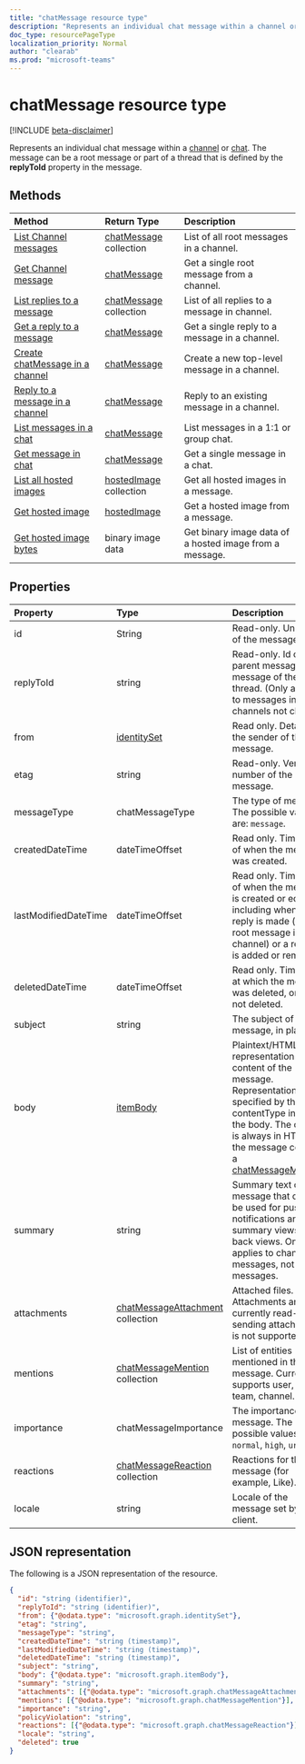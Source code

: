```yaml
---
title: "chatMessage resource type"
description: "Represents an individual chat message within a channel or chat entity. The message can be an root message or part of a thread that is defined by the **replyToId** property in the message."
doc_type: resourcePageType
localization_priority: Normal
author: "clearab"
ms.prod: "microsoft-teams"
---
```


# chatMessage resource type

[!INCLUDE [beta-disclaimer](../../includes/beta-disclaimer.md)]

Represents an individual chat message within a [channel](channel.md) or [chat](chat.md).
The message can be a root message or part of a thread that is defined by the **replyToId** property in the message.

## Methods

| Method       | Return Type  |Description|
|:---------------|:--------|:----------|
|[List Channel messages](../api/channel-list-messages.md) | [chatMessage](chatmessage.md) collection | List of all root messages in a channel.|
|[Get Channel message](../api/channel-get-message.md) | [chatMessage](chatmessage.md) | Get a single root message from a channel.|
|[List replies to a message](../api/channel-list-messagereplies.md) | [chatMessage](chatmessage.md) collection| List of all replies to a message in channel.|
|[Get a reply to a message](../api/channel-get-messagereply.md) | [chatMessage](chatmessage.md)| Get a single reply to a message in a channel.|
|[Create chatMessage in a channel](../api/channel-post-messages.md) | [chatMessage](chatmessage.md)| Create a new top-level message in a channel.|
|[Reply to a message in a channel](../api/channel-post-messagereply.md) | [chatMessage](chatmessage.md)| Reply to an existing message in a channel.|
|[List messages in a chat](../api/chatmessage-list.md)  | [chatMessage](../resources/chatmessage.md) | List messages in a 1:1 or group chat. |
|[Get message in chat](../api/chatmessage-get.md)  | [chatMessage](../resources/chatmessage.md) | Get a single message in a chat. |
|[List all hosted images](../api/chatmessagehostedimage-list-hostedimages.md) | [hostedImage](../resources/chatmessagehostedimage.md) collection| Get all hosted images in a message.|
|[Get hosted image](../api/chatmessagehostedimage-get.md) | [hostedImage](../resources/chatmessagehostedimage.md) | Get a hosted image from a message.|
|[Get hosted image bytes](../api/chatmessagehostedimage-getbytes.md) | binary image data | Get binary image data of a hosted image from a message.|

## Properties

| Property   | Type	|Description|
|:---------------|:--------|:----------|
|id|String| Read-only. Unique Id of the message.|
|replyToId| string | Read-only. Id of the parent message/root message of the thread. (Only applies to messages in channels not chats) |
|from|[identitySet](identityset.md)| Read only. Details of the sender of the message.|
|etag| string | Read-only. Version number of the message. |
|messageType|chatMessageType|The type of message. The possible values are: `message`.|
|createdDateTime|dateTimeOffset|Read only. Timestamp of when the message was created.|
|lastModifiedDateTime|dateTimeOffset|Read only. Timestamp of when the message is created or edited, including when a reply is made (if it's a root message in a channel) or a reaction is added or removed. |
|deletedDateTime|dateTimeOffset|Read only. Timestamp at which the message was deleted, or null if not deleted. |
|subject|string| The subject of the message, in plaintext.|
|body|[itemBody](itembody.md)|Plaintext/HTML representation of the content of the message. Representation is specified by the contentType inside the body. The content is always in HTML if the message contains a [chatMessageMention](chatmessagemention.md). |
|summary|string| Summary text of the message that could be used for push notifications and summary views or fall back views. Only applies to channel messages, not chat messages. |
|attachments|[chatMessageAttachment](chatmessageattachment.md) collection |Attached files. Attachments are currently read-only – sending attachments is not supported. |
|mentions|[chatMessageMention](chatmessagemention.md) collection| List of entities mentioned in the message. Currently supports user, bot, team, channel.|
|importance| chatMessageImportance | The importance of the message. The possible values are: `normal`, `high`, `urgent`.|
|reactions| [chatMessageReaction](chatmessagereaction.md) collection | Reactions for this message (for example, Like).|
|locale|string|Locale of the message set by the client.|

## JSON representation

The following is a JSON representation of the resource.

<!-- {
  "blockType": "resource",
  "optionalProperties": [
    "deleted",
    "deletedDateTime",
    "attachments",
    "importance",
    "reactions",
    "mentions",
    "subject",
    "summary"
  ],
  "baseType": "microsoft.graph.entity",
  "@odata.type": "microsoft.graph.chatMessage"
}-->

```json
{
  "id": "string (identifier)",
  "replyToId": "string (identifier)",
  "from": {"@odata.type": "microsoft.graph.identitySet"},
  "etag": "string",
  "messageType": "string",
  "createdDateTime": "string (timestamp)",
  "lastModifiedDateTime": "string (timestamp)",
  "deletedDateTime": "string (timestamp)",
  "subject": "string",
  "body": {"@odata.type": "microsoft.graph.itemBody"},
  "summary": "string",
  "attachments": [{"@odata.type": "microsoft.graph.chatMessageAttachment"}],
  "mentions": [{"@odata.type": "microsoft.graph.chatMessageMention"}],
  "importance": "string",
  "policyViolation": "string",
  "reactions": [{"@odata.type": "microsoft.graph.chatMessageReaction"}],
  "locale": "string",
  "deleted": true
}

```

<!-- uuid: 8fcb5dbc-d5aa-4681-8e31-b001d5168d79
2015-10-25 14:57:30 UTC -->
<!--
{
  "type": "#page.annotation",
  "description": "chat message resource",
  "keywords": "",
  "section": "documentation",
  "tocPath": "",
  "suppressions": []
}
-->
